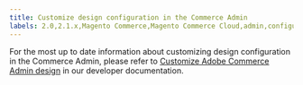 ```yaml
---
title: Customize design configuration in the Commerce Admin
labels: 2.0,2.1.x,Magento Commerce,Magento Commerce Cloud,admin,configuration,content,custom,design,how to,magento,store,stores,Adobe Commerce
---
```


For the most up to date information about customizing design configuration in the Commerce Admin, please refer to [Customize Adobe Commerce Admin design](https://devdocs.magento.com/guides/v2.4/howdoi/admin/customize_admin.html) in our developer documentation.
